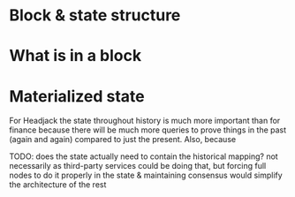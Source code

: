 # Block & state structure

# What is in a block

# Materialized state

For Headjack the state throughout history is much more important than for finance because there will be much more queries to prove things in the past (again and again) compared to just the present. Also, because 


TODO: does the state actually need to contain the historical mapping? not necessarily as third-party services could be doing that, but forcing full nodes to do it properly in the state & maintaining consensus would simplify the architecture of the rest


